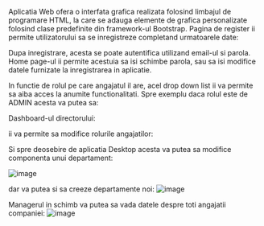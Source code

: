 Aplicatia Web ofera o interfata grafica realizata folosind limbajul de programare HTML, la care se adauga elemente de grafica personalizate folosind clase predefinite din framework-ul Bootstrap.
Pagina de register ii permite utilizatorului sa se inregistreze completand urmatoarele date:
 

Dupa inregistrare, acesta se poate autentifica utilizand email-ul si parola. Home page-ul ii permite acestuia sa isi schimbe parola, sau sa isi modifice datele furnizate la inregistrarea in aplicatie. 
 

 

 


In functie de rolul pe care angajatul il are, acel drop down list ii va permite sa aiba acces la anumite functionalitati. Spre exemplu daca rolul este de ADMIN acesta va putea sa:
 
Dashboard-ul directorului: 
 

ii va permite sa modifice rolurile angajatilor:


Si spre deosebire de aplicatia Desktop acesta va putea sa modifice componenta unui departament:

 
![image](https://github.com/constantinescu-ciprian-30127/EmployeeManagementWebAPP/assets/92230508/74357166-dfa6-4baf-b288-ce21864ebf1e)

dar va putea si sa creeze departamente noi:
 ![image](https://github.com/constantinescu-ciprian-30127/EmployeeManagementWebAPP/assets/92230508/05a9d5e9-686b-4509-8376-a8e2b4c2b369)


Managerul in schimb va putea sa vada datele despre toti angajatii companiei:
 ![image](https://github.com/constantinescu-ciprian-30127/EmployeeManagementWebAPP/assets/92230508/c43502e9-4388-4bf3-819e-228f46658fb6)

